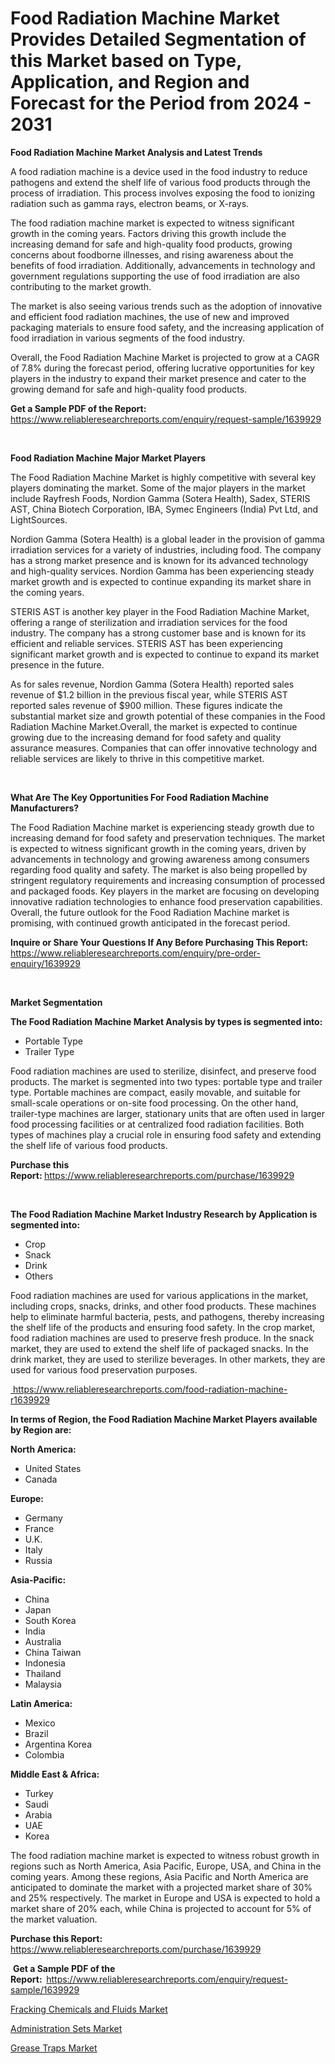 <p><h1>Food Radiation Machine Market Provides Detailed Segmentation of this Market based on Type, Application, and Region and Forecast for the Period from 2024 - 2031</h1></p><p><strong>Food Radiation Machine Market Analysis and Latest Trends</strong></p>
<p><p>A food radiation machine is a device used in the food industry to reduce pathogens and extend the shelf life of various food products through the process of irradiation. This process involves exposing the food to ionizing radiation such as gamma rays, electron beams, or X-rays.</p><p>The food radiation machine market is expected to witness significant growth in the coming years. Factors driving this growth include the increasing demand for safe and high-quality food products, growing concerns about foodborne illnesses, and rising awareness about the benefits of food irradiation. Additionally, advancements in technology and government regulations supporting the use of food irradiation are also contributing to the market growth.</p><p>The market is also seeing various trends such as the adoption of innovative and efficient food radiation machines, the use of new and improved packaging materials to ensure food safety, and the increasing application of food irradiation in various segments of the food industry.</p><p>Overall, the Food Radiation Machine Market is projected to grow at a CAGR of 7.8% during the forecast period, offering lucrative opportunities for key players in the industry to expand their market presence and cater to the growing demand for safe and high-quality food products.</p></p>
<p><strong>Get a Sample PDF of the Report:&nbsp;</strong> <a href="https://www.reliableresearchreports.com/enquiry/request-sample/1639929">https://www.reliableresearchreports.com/enquiry/request-sample/1639929</a></p>
<p>&nbsp;</p>
<p><strong>Food Radiation Machine Major Market Players</strong></p>
<p><p>The Food Radiation Machine Market is highly competitive with several key players dominating the market. Some of the major players in the market include Rayfresh Foods, Nordion Gamma (Sotera Health), Sadex, STERIS AST, China Biotech Corporation, IBA, Symec Engineers (India) Pvt Ltd, and LightSources.</p><p>Nordion Gamma (Sotera Health) is a global leader in the provision of gamma irradiation services for a variety of industries, including food. The company has a strong market presence and is known for its advanced technology and high-quality services. Nordion Gamma has been experiencing steady market growth and is expected to continue expanding its market share in the coming years.</p><p>STERIS AST is another key player in the Food Radiation Machine Market, offering a range of sterilization and irradiation services for the food industry. The company has a strong customer base and is known for its efficient and reliable services. STERIS AST has been experiencing significant market growth and is expected to continue to expand its market presence in the future.</p><p>As for sales revenue, Nordion Gamma (Sotera Health) reported sales revenue of $1.2 billion in the previous fiscal year, while STERIS AST reported sales revenue of $900 million. These figures indicate the substantial market size and growth potential of these companies in the Food Radiation Machine Market.Overall, the market is expected to continue growing due to the increasing demand for food safety and quality assurance measures. Companies that can offer innovative technology and reliable services are likely to thrive in this competitive market.</p></p>
<p>&nbsp;</p>
<p><strong>What Are The Key Opportunities For Food Radiation Machine Manufacturers?</strong></p>
<p><p>The Food Radiation Machine market is experiencing steady growth due to increasing demand for food safety and preservation techniques. The market is expected to witness significant growth in the coming years, driven by advancements in technology and growing awareness among consumers regarding food quality and safety. The market is also being propelled by stringent regulatory requirements and increasing consumption of processed and packaged foods. Key players in the market are focusing on developing innovative radiation technologies to enhance food preservation capabilities. Overall, the future outlook for the Food Radiation Machine market is promising, with continued growth anticipated in the forecast period.</p></p>
<p><strong>Inquire or Share Your Questions If Any Before Purchasing This Report:</strong> <a href="https://www.reliableresearchreports.com/enquiry/pre-order-enquiry/1639929">https://www.reliableresearchreports.com/enquiry/pre-order-enquiry/1639929</a></p>
<p>&nbsp;</p>
<p><strong>Market Segmentation</strong></p>
<p><strong>The Food Radiation Machine Market Analysis by types is segmented into:</strong></p>
<p><ul><li>Portable Type</li><li>Trailer Type</li></ul></p>
<p><p>Food radiation machines are used to sterilize, disinfect, and preserve food products. The market is segmented into two types: portable type and trailer type. Portable machines are compact, easily movable, and suitable for small-scale operations or on-site food processing. On the other hand, trailer-type machines are larger, stationary units that are often used in larger food processing facilities or at centralized food radiation facilities. Both types of machines play a crucial role in ensuring food safety and extending the shelf life of various food products.</p></p>
<p><strong>Purchase this Report:&nbsp;</strong><a href="https://www.reliableresearchreports.com/purchase/1639929">https://www.reliableresearchreports.com/purchase/1639929</a></p>
<p>&nbsp;</p>
<p><strong>The Food Radiation Machine Market Industry Research by Application is segmented into:</strong></p>
<p><ul><li>Crop</li><li>Snack</li><li>Drink</li><li>Others</li></ul></p>
<p><p>Food radiation machines are used for various applications in the market, including crops, snacks, drinks, and other food products. These machines help to eliminate harmful bacteria, pests, and pathogens, thereby increasing the shelf life of the products and ensuring food safety. In the crop market, food radiation machines are used to preserve fresh produce. In the snack market, they are used to extend the shelf life of packaged snacks. In the drink market, they are used to sterilize beverages. In other markets, they are used for various food preservation purposes.</p></p>
<p><a href="https://www.reliableresearchreports.com/food-radiation-machine-r1639929">&nbsp;https://www.reliableresearchreports.com/food-radiation-machine-r1639929</a></p>
<p><strong>In terms of Region, the Food Radiation Machine Market Players available by Region are:</strong></p>
<p>
    <p> <strong> North America: </strong>
        <ul>
            <li>United States</li>
            <li>Canada</li>
        </ul>
        </p> 
    <p> <strong> Europe: </strong>
        <ul>
            <li>Germany</li>
            <li>France</li>
            <li>U.K.</li>
            <li>Italy</li>
            <li>Russia</li>
        </ul>
        </p> 
    <p> <strong> Asia-Pacific: </strong>
        <ul>
            <li>China</li>
            <li>Japan</li>
            <li>South Korea</li>
            <li>India</li>
            <li>Australia</li>
            <li>China Taiwan</li>
            <li>Indonesia</li>
            <li>Thailand</li>
            <li>Malaysia</li>
        </ul>
        </p> 
    <p> <strong> Latin America: </strong>
        <ul>
            <li>Mexico</li>
            <li>Brazil</li>
            <li>Argentina Korea</li>
            <li>Colombia</li>
        </ul>
        </p> 
    <p> <strong> Middle East & Africa: </strong>
        <ul>
            <li>Turkey</li>
            <li>Saudi</li>
            <li>Arabia</li>
            <li>UAE</li>
            <li>Korea</li>
        </ul>
    </p>
    </p>
<p><p>The food radiation machine market is expected to witness robust growth in regions such as North America, Asia Pacific, Europe, USA, and China in the coming years. Among these regions, Asia Pacific and North America are anticipated to dominate the market with a projected market share of 30% and 25% respectively. The market in Europe and USA is expected to hold a market share of 20% each, while China is projected to account for 5% of the market valuation.</p></p>
<p><strong>Purchase this Report: </strong><a href="https://www.reliableresearchreports.com/purchase/1639929">https://www.reliableresearchreports.com/purchase/1639929</a></p>
<p>&nbsp;<strong>Get a Sample PDF of the Report:&nbsp;&nbsp;</strong><a href="https://www.reliableresearchreports.com/enquiry/request-sample/1639929">https://www.reliableresearchreports.com/enquiry/request-sample/1639929</a></p>
<p><strong></strong></p>
<p><p><a href="https://issuu.com/reportprime-2/docs/fracking-chemicals-and-fluids-market-size-2030.ppt">Fracking Chemicals and Fluids Market</a></p><p><a href="https://medium.com/@charityrice1939/administration-sets-market-report-reveals-the-latest-trends-and-growth-opportunities-of-this-market-1e03bf733ff8">Administration Sets Market</a></p><p><a href="https://view.publitas.com/reportprime-1/grease-traps-market-comprehensive-assessment-by-type-application-and-geography/">Grease Traps Market</a></p></p>